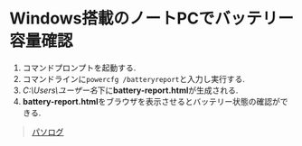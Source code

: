 # Windows搭載のノートPCでバッテリー容量確認
1. コマンドプロンプトを起動する.
1. コマンドラインに`powercfg /batteryreport`と入力し実行する.
1. *C:\Users\ユーザー名*下に**battery-report.html**が生成される.
1. **battery-report.html**をブラウザを表示させるとバッテリー状態の確認ができる.
> [パソログ](https://pc-bto.net/battery-info/)
